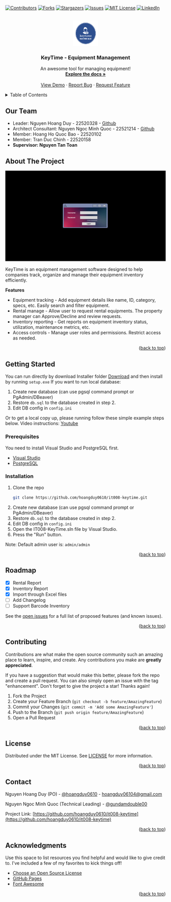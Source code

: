 <a name="readme-top"></a>
<!-- PROJECT SHIELDS -->
[![Contributors][contributors-shield]][contributors-url]
[![Forks][forks-shield]][forks-url]
[![Stargazers][stars-shield]][stars-url]
[![Issues][issues-shield]][issues-url]
[![MIT License][license-shield]][license-url]
[![LinkedIn][linkedin-shield]][linkedin-url]



<!-- PROJECT LOGO -->
<br />
<div align="center">
  <a href="https://github.com/hoangduy0610/it008-keytime">
    <img src="assets/logo.png" alt="Logo" width="80" height="80">
  </a>

  <h3 align="center">KeyTime - Equipment Management</h3>

  <p align="center">
    An awesome tool for managing equipment!
    <br />
    <a href="https://github.com/hoangduy0610/it008-keytime"><strong>Explore the docs »</strong></a>
    <br />
    <br />
    <a href="https://github.com/hoangduy0610/it008-keytime">View Demo</a>
    ·
    <a href="https://github.com/hoangduy0610/it008-keytime/issues">Report Bug</a>
    ·
    <a href="https://github.com/hoangduy0610/it008-keytime/issues">Request Feature</a>
  </p>
</div>



<!-- TABLE OF CONTENTS -->
<details>
  <summary>Table of Contents</summary>
  <ol>
    <li>
      <a href="#our-team">Our Team</a>
    </li>
    <li>
      <a href="#about-the-project">About The Project</a>
    </li>
    <li>
      <a href="#getting-started">Getting Started</a>
      <ul>
        <li><a href="#prerequisites">Prerequisites</a></li>
        <li><a href="#installation">Installation</a></li>
      </ul>
    </li>
    <li><a href="#roadmap">Roadmap</a></li>
    <li><a href="#contributing">Contributing</a></li>
    <li><a href="#license">License</a></li>
    <li><a href="#contact">Contact</a></li>
    <li><a href="#acknowledgments">Acknowledgments</a></li>
  </ol>
</details>

## Our Team
- Leader: Nguyen Hoang Duy - 22520328 - [Github](https://github.com/hoangduy0610)
- Architect Consultant: Nguyen Ngoc Minh Quoc - 22521214 - [Github](https://github.com/gundamdouble00)
- Member: Hoang Ho Quoc Bao - 22520102
- Member: Tran Duc Chinh - 22520158
- **Supervisor: Nguyen Tan Toan**

<!-- ABOUT THE PROJECT -->
## About The Project

[![Product Name Screen Shot][product-screenshot]](https://github.com/hoangduy0610/it008-keytime)

KeyTime is an equipment management software designed to help companies track, organize and manage their equipment inventory efficiently.

**Features**

- Equipment tracking - Add equipment details like name, ID, category, specs, etc. Easily search and filter equipment.
- Rental manage - Allow user to request rental equipments. The property manager can Approve/Decline and review requests.
- Inventory reporting - Get reports on equipment inventory status, utilization, maintenance metrics, etc.
- Access controls - Manage user roles and permissions. Restrict access as needed.

<p align="right">(<a href="#readme-top">back to top</a>)</p>


<!-- GETTING STARTED -->
## Getting Started

You can run directly by download Installer folder [Download](https://drive.google.com/drive/u/0/folders/1MANHbuTq0yITHgIInUptsoruKx4zLDJw) and then install by running `setup.exe`
If you want to run local database:
1. Create new database (can use pgsql command prompt or PgAdmin/DBeaver)
2. Restore `db.sql` to the database created in step 2.
3. Edit DB config in `config.ini`

Or to get a local copy up, please running follow these simple example steps below.
Video instructions: [Youtube](https://youtu.be/F4ojfJApslM)

### Prerequisites

You need to install Visual Studio and PostgreSQL first.

* [Visual Studio](https://visualstudio.microsoft.com/)
* [PostgreSQL](https://www.postgresql.org/)

### Installation

1. Clone the repo
   ```sh
   git clone https://github.com/hoangduy0610/it008-keytime.git
   ```
2. Create new database (can use pgsql command prompt or PgAdmin/DBeaver)
3. Restore `db.sql` to the database created in step 2.
4. Edit DB config in `config.ini`
5. Open the IT008-KeyTime.sln file by Visual Studio.
6. Press the "Run" button.

Note: Default admin user is: `admin/admin`

<p align="right">(<a href="#readme-top">back to top</a>)</p>

<!-- ROADMAP -->
## Roadmap

- [x] Rental Report
- [x] Inventory Report
- [x] Import through Excel files
- [ ] Add Changelog
- [ ] Support Barcode Inventory

See the [open issues](https://github.com/hoangduy0610/it008-keytime/issues) for a full list of proposed features (and known issues).

<p align="right">(<a href="#readme-top">back to top</a>)</p>



<!-- CONTRIBUTING -->
## Contributing

Contributions are what make the open source community such an amazing place to learn, inspire, and create. Any contributions you make are **greatly appreciated**.

If you have a suggestion that would make this better, please fork the repo and create a pull request. You can also simply open an issue with the tag "enhancement".
Don't forget to give the project a star! Thanks again!

1. Fork the Project
2. Create your Feature Branch (`git checkout -b feature/AmazingFeature`)
3. Commit your Changes (`git commit -m 'Add some AmazingFeature'`)
4. Push to the Branch (`git push origin feature/AmazingFeature`)
5. Open a Pull Request

<p align="right">(<a href="#readme-top">back to top</a>)</p>



<!-- LICENSE -->
## License

Distributed under the MIT License. See [LICENSE](LICENSE) for more information.

<p align="right">(<a href="#readme-top">back to top</a>)</p>



<!-- CONTACT -->
## Contact

Nguyen Hoang Duy (PO) - [@hoangduy0610](https://github.com/hoangduy0610) - hoangduy06104@gmail.com

Nguyen Ngoc Minh Quoc (Technical Leading) - [@gundamdouble00](https://github.com/gundamdouble00)

Project Link: [https://github.com/hoangduy0610/it008-keytime](https://github.com/hoangduy0610/it008-keytime)

<p align="right">(<a href="#readme-top">back to top</a>)</p>



<!-- ACKNOWLEDGMENTS -->
## Acknowledgments

Use this space to list resources you find helpful and would like to give credit to. I've included a few of my favorites to kick things off!

* [Choose an Open Source License](https://choosealicense.com)
* [GitHub Pages](https://pages.github.com)
* [Font Awesome](https://fontawesome.com)

<p align="right">(<a href="#readme-top">back to top</a>)</p>



<!-- MARKDOWN LINKS & IMAGES -->
<!-- https://www.markdownguide.org/basic-syntax/#reference-style-links -->
[contributors-shield]: https://img.shields.io/github/contributors/hoangduy0610/it008-keytime.svg?style=for-the-badge
[contributors-url]: https://github.com/hoangduy0610/it008-keytime/graphs/contributors
[forks-shield]: https://img.shields.io/github/forks/hoangduy0610/it008-keytime.svg?style=for-the-badge
[forks-url]: https://github.com/hoangduy0610/it008-keytime/network/members
[stars-shield]: https://img.shields.io/github/stars/hoangduy0610/it008-keytime.svg?style=for-the-badge
[stars-url]: https://github.com/hoangduy0610/it008-keytime/stargazers
[issues-shield]: https://img.shields.io/github/issues/hoangduy0610/it008-keytime.svg?style=for-the-badge
[issues-url]: https://github.com/hoangduy0610/it008-keytime/issues
[license-shield]: https://img.shields.io/github/license/hoangduy0610/it008-keytime.svg?style=for-the-badge
[license-url]: https://github.com/hoangduy0610/it008-keytime/blob/master/LICENSE
[linkedin-shield]: https://img.shields.io/badge/-LinkedIn-black.svg?style=for-the-badge&logo=linkedin&colorB=555
[linkedin-url]: https://linkedin.com/in/hoangduy06104
[product-screenshot]: assets/DemoFlows.gif
